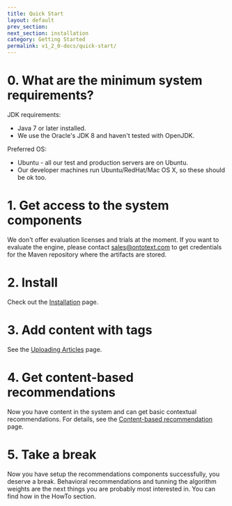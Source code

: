 ```yaml
---
title: Quick Start
layout: default
prev_section:  
next_section: installation
category: Getting Started
permalink: v1_2_0-docs/quick-start/
---
```


# 0. What are the minimum system requirements?

JDK requirements:

* Java 7 or later installed.
* We use the Oracle's JDK 8 and haven't tested with OpenJDK.

Preferred OS:

* Ubuntu - all our test and production servers are on Ubuntu.
* Our developer machines run Ubuntu/RedHat/Mac OS X, so these should be ok too.

# 1. Get access to the system components

We don't offer evaluation licenses and trials at the moment. If you want to evaluate the engine, please contact sales@ontotext.com to get credentials for the Maven repository where the artifacts are stored.

# 2. Install

Check out the <a href="{{ site.baseurl }}/v1_2_0-docs/installation">Installation</a> page.

# 3. Add content with tags

See the <a href="{{ site.baseurl }}/v1_2_0-docs/uploading-articles">Uploading Articles</a> page.

# 4. Get content-based recommendations

Now you have content in the system and can get basic contextual recommendations. For details, see the <a href="{{ site.baseurl }}/v1_2_0-docs/content-based-recommendation">Content-based recommendation<a/> page.

# 5. Take a break

Now you have setup the recommendations components successfully, you deserve a break. Behavioral recommendations and tunning the algorithm weights are the next things you
 are probably most interested in. You can find how in the HowTo section.


